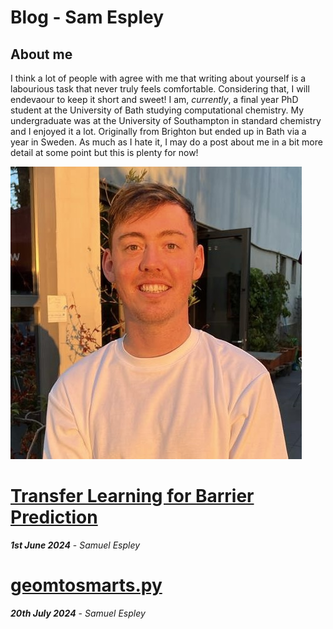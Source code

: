 # Blog - Sam Espley

## About me

I think a lot of people with agree with me that writing about yourself is a labourious task that never truly feels comfortable. Considering that, I will endevaour to keep it short and sweet! I am, *currently*, a final year PhD student at the University of Bath studying computational chemistry. My undergraduate was at the University of Southampton in standard chemistry and I enjoyed it a lot. Originally from Brighton but ended up in Bath via a year in Sweden. As much as I hate it, I may do a post about me in a bit more detail at some point but this is plenty for now! 

![me](docs/assets/me.jpg)

# [Transfer Learning for Barrier Prediction](tl_paper.md)
***1st June 2024*** - *Samuel Espley*

# [geomtosmarts.py](geomtosmarts.md)
***20th July 2024*** - *Samuel Espley*





